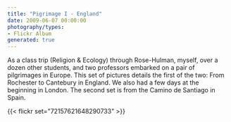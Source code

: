 ```yaml
---
title: "Pigrimage I - England"
date: 2009-06-07 00:00:00
photography/types:
- Flickr Album
generated: true
---
```

As a class trip (Religion &amp; Ecology) through Rose-Hulman, myself, over a dozen other students, and two professors embarked on a pair of pilgrimages in Europe.  This set of pictures details the first of the two: From Rochester to Cantebury in England.  We also had a few days at the beginning in London.  The second set is from the Camino de Santiago in Spain.

{{< flickr set="72157621648290733" >}}
